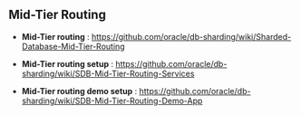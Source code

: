  ## Mid-Tier Routing
 
 
 - **Mid-Tier routing** : https://github.com/oracle/db-sharding/wiki/Sharded-Database-Mid-Tier-Routing 

 - **Mid-Tier routing setup** :  https://github.com/oracle/db-sharding/wiki/SDB-Mid-Tier-Routing-Services

- **Mid-Tier routing demo setup** :  https://github.com/oracle/db-sharding/wiki/SDB-Mid-Tier-Routing-Demo-App
